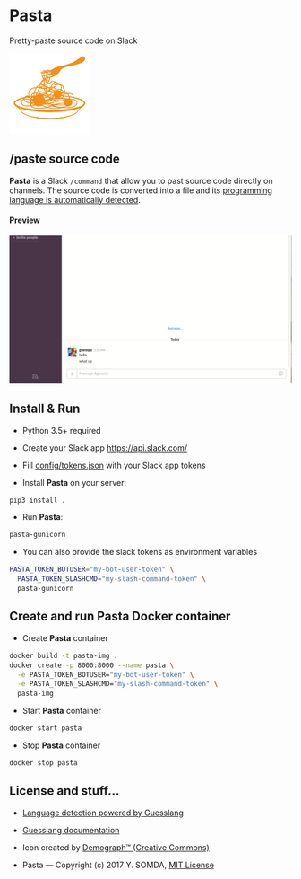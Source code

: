 # Pasta

Pretty-paste source code on Slack

![Webguesslang](data/icon.png)

## /paste source code

**Pasta** is a Slack `/command` that allow you to past source code
directly on channels. The source code is converted into a file and its
[programming language is automatically detected](https://github.com/yoeo/guesslang).

#### Preview

![](data/pasta.gif)

## Install & Run

* Python 3.5+ required

* Create your Slack app https://api.slack.com/

* Fill [config/tokens.json](config/tokens.json) with your Slack app tokens

* Install **Pasta** on your server:

```bash
pip3 install .
```

* Run **Pasta**:

```bash
pasta-gunicorn
```

* You can also provide the slack tokens as environment variables

```bash
PASTA_TOKEN_BOTUSER="my-bot-user-token" \
  PASTA_TOKEN_SLASHCMD="my-slash-command-token" \
  pasta-gunicorn
```

## Create and run Pasta Docker container

* Create **Pasta** container

```bash
docker build -t pasta-img .
docker create -p 8000:8000 --name pasta \
  -e PASTA_TOKEN_BOTUSER="my-bot-user-token" \
  -e PASTA_TOKEN_SLASHCMD="my-slash-command-token" \
  pasta-img
```

* Start **Pasta** container

```bash
docker start pasta
```

* Stop **Pasta** container

```bash
docker stop pasta
```

## License and stuff...

* [Language detection powered by Guesslang](https://github.com/yoeo/guesslang)

* [Guesslang documentation](https://guesslang.readthedocs.io/en/latest/)

* Icon created by
  [Demograph™ (Creative Commons)](https://thenounproject.com/term/spaghetti/187779/)

* Pasta — Copyright (c) 2017 Y. SOMDA, [MIT License](LICENSE)
